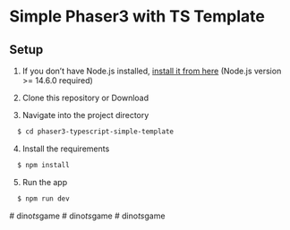 # Simple Phaser3 with TS Template

## Setup

1. If you don’t have Node.js installed, [install it from here](https://nodejs.org/en/) (Node.js version >= 14.6.0 required)

2. Clone this repository or Download

3. Navigate into the project directory

```bash
  $ cd phaser3-typescript-simple-template
```

4. Install the requirements

```bash
  $ npm install
```

5. Run the app

```bash
  $ npm run dev
```
#   d i n o _ t s _ g a m e  
 #   d i n o _ t s _ g a m e  
 #   d i n o _ t s _ g a m e  
 